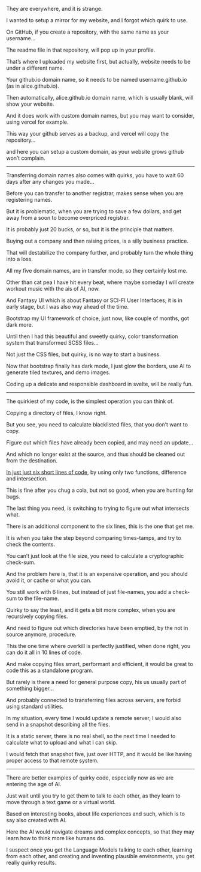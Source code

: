They are everywhere,
and it is strange.

I wanted to setup a mirror for my website,
and I forgot which quirk to use.

On GitHub, if you create a repository,
with the same name as your username…

The readme file in that repository,
will pop up in your profile.

That’s where I uploaded my website first,
but actually,  website needs to be under a different name.

Your github.io domain name,
so it needs to be named username.github.io (as in alice.github.io).

Then automatically, alice.github.io domain name,
which is usually blank, will show your website.

And it does work with custom domain names,
but you may want to consider, using vercel for example.

This way your github serves as a backup,
and vercel will copy the repository…

and here you can setup a custom domain,
as your website grows github won’t complain.

---

Transferring domain names also comes with quirks,
you have to wait 60 days after any changes you made…

Before you can transfer to another registrar,
makes sense when you are registering names.

But it is problematic, when you are trying to save a few dollars,
and get away from a soon to become overpriced registrar.

It is probably just 20 bucks,
or so, but it is the principle that matters.

Buying out a company and then raising prices,
is a silly business practice.

That will destabilize the company further,
and probably turn the whole thing into a loss.

All my five domain names, are in transfer mode,
so they certainly lost me.

Other than cat pea I have hit every beat,
where maybe someday I will create workout music with the ais of AI, now.

And Fantasy UI which is about Fantasy or SCI-FI User Interfaces,
it is in early stage, but I was also way ahead of the time.

Bootstrap my UI framework of choice,
just now, like couple of months, got dark more.

Until then I had this beautiful and sweetly quirky,
color transformation system that transformed SCSS files…

Not just the CSS files,
but quirky, is no way to start a business.

Now that bootstrap finally has dark mode,
I just glow the borders, use AI to generate tiled textures, and demo images.

Coding up a delicate and responsible dashboard in svelte,
will be really fun.

---

The quirkiest of my code,
is the simplest operation you can think of.

Copying a directory of files,
I know right.

But you see, you need to calculate blacklisted files,
that you don’t want to copy.

Figure out which files have already been copied,
and may need an update…

And which no longer exist at the source,
and thus should be cleaned out from the destination.

[In just just six short lines of code][1],
by using only two functions, difference and intersection.

This is fine after you chug a cola,
but not so good, when you are hunting for bugs.

The last thing you need,
is switching to trying to figure out what intersects what.

There is an additional component to the six lines,
this is the one that get me.

It is when you take the step beyond comparing times-tamps,
and try to check the contents.

You can’t just look at the file size,
you need to calculate a cryptographic check-sum.

And the problem here is, that it is an expensive operation,
and you should avoid it, or cache or what you can.

You still work with 6 lines, but instead of just file-names,
you add a check-sum to the file-name.

Quirky to say the least,
and it gets a bit more complex, when you are recursively copying files.

And need to figure out which directories have been emptied,
by the not in source anymore, procedure.

This the one time where overkill is perfectly justified,
when done right, you can do it all in 10 lines of code.

And make copying files smart, performant and efficient,
it would be great to code this as a standalone program.

But rarely is there a need for general purpose copy,
his us usually part of something bigger…

And probably connected to transferring files across servers,
are forbid using standard utilities.

In my situation, every time I would update a remote server,
I would also send in a snapshot describing all the files.

It is a static server, there is no real shell,
so the next time I needed to calculate what to upload and what I can skip.

I would fetch that snapshot five, just over HTTP,
and it would be like having proper access to that remote system.

---

There are better examples of quirky code,
especially now as we are entering the age of AI.

Just wait until you try to get them to talk to each other,
as they learn to move through a text game or a virtual world.

Based on interesting books,
about life experiences and such, which is to say also created with AI.

Here the AI would navigate dreams and complex concepts,
so that they may learn how to think more like humans do.

I suspect once you get the Language Models talking to each other, learning from each other,
and creating and inventing plausible environments, you get really quirky results.

[1]: https://github.com/catpea/antwerp/blob/18d5b0667bf38284905a4badfd94d1ace7298ca9/core/copy.js#L28-L33
